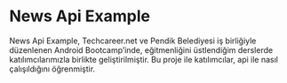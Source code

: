 # News Api Example

News Api Example, Techcareer.net ve Pendik Belediyesi iş birliğiyle düzenlenen Android Bootcamp’inde, eğitmenliğini üstlendiğim derslerde katılımcılarımızla birlikte geliştirilmiştir. Bu proje ile katılımcılar, api ile nasıl çalışıldığını öğrenmiştir.
